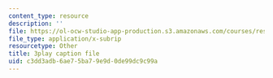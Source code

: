 ```yaml
---
content_type: resource
description: ''
file: https://ol-ocw-studio-app-production.s3.amazonaws.com/courses/res-18-006-calculus-revisited-single-variable-calculus-fall-2010/c3dd3adb6ae75ba79e9d0de99dc9c99a_elputTS7tAA.vtt
file_type: application/x-subrip
resourcetype: Other
title: 3play caption file
uid: c3dd3adb-6ae7-5ba7-9e9d-0de99dc9c99a
---
```

